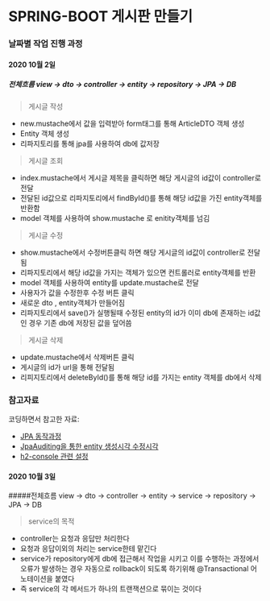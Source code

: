 # SPRING-BOOT 게시판 만들기

### 날짜별 작업 진행 과정
#### 2020 10월 2일
##### 전체흐름  view -> dto -> controller -> entity -> repository -> JPA -> DB
>게시글 작성
+ new.mustache에서 값을 입력받아 form태그를 통해 ArticleDTO 객체 생성
+ Entity 객체 생성
+ 리파지토리를 통해 jpa를 사용하여 db에 값저장

>게시글 조회
+ index.mustache에서 게시글 제목을 클릭하면 해당 게시글의 id값이 controller로 전달
+ 전달된 id값으로 리파지토리에서 findById()를 통해 해당 id값을 가진 entity객체를 반환함
+ model 객체를 사용하여 show.mustache 로 enitity객체를 넘김


>게시글 수정
+ show.mustache에서 수정버튼클릭 하면 해당 게시글의 id값이 controller로 전달됨
+ 리파지토리에서 해당 id값을 가지는 객체가 있으면 컨트롤러로 entity객체를 반환
+ model 객체를 사용하여 entity를 update.mustache로 전달
+ 사용자가 값을 수정한후 수정 버튼 클릭
+ 새로운 dto , entity객체가 만들어짐
+ 리파지토리에서 save()가 실행될때 수정된 entity의 id가 이미 db에 존재하는 id값인 경우 기존 db에 저장된 값을 덮어씀

>게시글 삭제
+ update.mustache에서 삭제버튼 클릭
+ 게시글의 id가 url을 통해 전달됨
+ 리피지토리에서 deleteById()를 통해 해당 id를 가지는 entity 객체를 db에서 삭제



### 참고자료
코딩하면서 참고한 자료:

* [JPA 동작과정](https://gmlwjd9405.github.io/2019/08/04/what-is-jpa.html)
* [JpaAuditing을 통한 entity 생성시각 수정시각](https://blog.naver.com/tkgksw/222102167422)
* [h2-console 관련 설정](https://blog.naver.com/tkgksw/222102109020)


#### 2020 10월 3일
#####전체흐름 view -> dto -> controller -> entity -> service -> repository -> JPA -> DB

>service의 목적
+ controller는 요청과 응답만 처리한다
+ 요청과 응답이외의 처리는 service한테 맡긴다
+ service가 repository에게 db에 접근해서 작업을 시키고 이를 수행하는 과정에서
오류가 발생하는 경우 자동으로 rollback이 되도록 하기위해 @Transactional 어노테이션을 붙였다
+ 즉 service의 각 메서드가 하나의 트랜잭션으로 묶이는 것이다